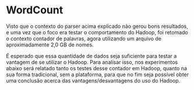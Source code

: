 # WordCount

Visto que o contexto do parser acima explicado não gerou bons resultados, e uma vez que o foco era testar o comportamento do Hadoop, foi retomado o contexto contador de palavras, agora utilizando um arquivo de aproximadamente 2,0 GB de nomes.

É esperado que essa quantidade de dados seja suficiente para testar a vantagem de se utilizar o Hadoop. Para analisar isso, nos experimentos abaixo será relatado tanto os testes desse contador em Hadoop, quanto na sua forma tradicional, sem a plataforma, para que no fim seja possível obter uma conclusão acerca das vantagens/desvantagens do uso do Hadoop.
